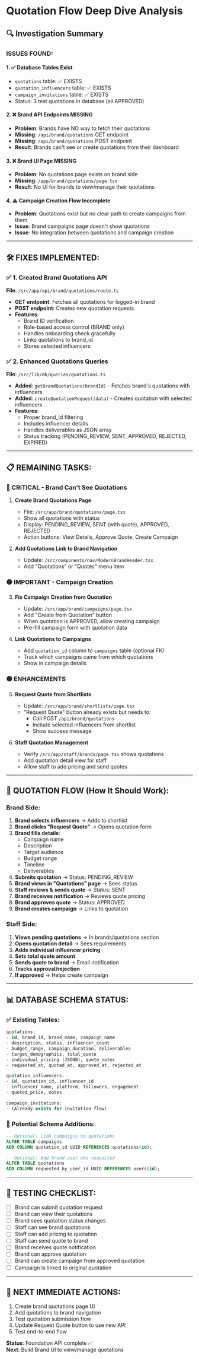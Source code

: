 # Quotation Flow Deep Dive Analysis

## 🔍 Investigation Summary

### **ISSUES FOUND:**

#### 1. **✅ Database Tables Exist** 
- `quotations` table: ✅ EXISTS  
- `quotation_influencers` table: ✅ EXISTS
- `campaign_invitations` table: ✅ EXISTS
- Status: 3 test quotations in database (all APPROVED)

#### 2. **❌ Brand API Endpoints MISSING**
- **Problem**: Brands have NO way to fetch their quotations
- **Missing**: `/api/brand/quotations` GET endpoint
- **Missing**: `/api/brand/quotations` POST endpoint  
- **Result**: Brands can't see or create quotations from their dashboard

#### 3. **❌ Brand UI Page MISSING**
- **Problem**: No quotations page exists on brand side
- **Missing**: `/app/brand/quotations/page.tsx`
- **Result**: No UI for brands to view/manage their quotations

#### 4. **⚠️ Campaign Creation Flow Incomplete**
- **Problem**: Quotations exist but no clear path to create campaigns from them
- **Issue**: Brand campaigns page doesn't show quotations
- **Issue**: No integration between quotations and campaign creation

---

## 🛠️ FIXES IMPLEMENTED:

### ✅ 1. Created Brand Quotations API
**File**: `/src/app/api/brand/quotations/route.ts`
- **GET endpoint**: Fetches all quotations for logged-in brand
- **POST endpoint**: Creates new quotation requests
- **Features**:
  - Brand ID verification
  - Role-based access control (BRAND only)
  - Handles onboarding check gracefully
  - Links quotations to brand_id
  - Stores selected influencers

### ✅ 2. Enhanced Quotations Queries
**File**: `/src/lib/db/queries/quotations.ts`
- **Added**: `getBrandQuotations(brandId)` - Fetches brand's quotations with influencers
- **Added**: `createQuotationRequest(data)` - Creates quotation with selected influencers
- **Features**:
  - Proper brand_id filtering
  - Includes influencer details
  - Handles deliverables as JSON array
  - Status tracking (PENDING_REVIEW, SENT, APPROVED, REJECTED, EXPIRED)

---

## 📋 REMAINING TASKS:

### 🔴 CRITICAL - Brand Can't See Quotations
1. **Create Brand Quotations Page**
   - File: `/src/app/brand/quotations/page.tsx`
   - Show all quotations with status
   - Display: PENDING_REVIEW, SENT (with quote), APPROVED, REJECTED
   - Action buttons: View Details, Approve Quote, Create Campaign

2. **Add Quotations Link to Brand Navigation**
   - Update: `/src/components/nav/ModernBrandHeader.tsx`
   - Add "Quotations" or "Quotes" menu item

### 🟡 IMPORTANT - Campaign Creation
3. **Fix Campaign Creation from Quotation**
   - Update: `/src/app/brand/campaigns/page.tsx`
   - Add "Create from Quotation" button
   - When quotation is APPROVED, allow creating campaign
   - Pre-fill campaign form with quotation data

4. **Link Quotations to Campaigns**
   - Add `quotation_id` column to `campaigns` table (optional FK)
   - Track which campaigns came from which quotations
   - Show in campaign details

### 🟢 ENHANCEMENTS
5. **Request Quote from Shortlists**
   - Update: `/src/app/brand/shortlists/page.tsx`
   - "Request Quote" button already exists but needs to:
     - Call POST `/api/brand/quotations`
     - Include selected influencers from shortlist
     - Show success message

6. **Staff Quotation Management**
   - Verify `/src/app/staff/brands/page.tsx` shows quotations
   - Add quotation detail view for staff
   - Allow staff to add pricing and send quotes

---

## 🔄 QUOTATION FLOW (How It Should Work):

### Brand Side:
1. **Brand selects influencers** → Adds to shortlist
2. **Brand clicks "Request Quote"** → Opens quotation form
3. **Brand fills details**:
   - Campaign name
   - Description
   - Target audience
   - Budget range
   - Timeline
   - Deliverables
4. **Submits quotation** → Status: PENDING_REVIEW
5. **Brand views in "Quotations" page** → Sees status
6. **Staff reviews & sends quote** → Status: SENT
7. **Brand receives notification** → Reviews quote pricing
8. **Brand approves quote** → Status: APPROVED
9. **Brand creates campaign** → Links to quotation

### Staff Side:
1. **Views pending quotations** → In brands/quotations section
2. **Opens quotation detail** → Sees requirements
3. **Adds individual influencer pricing**
4. **Sets total quote amount**
5. **Sends quote to brand** → Email notification
6. **Tracks approval/rejection**
7. **If approved** → Helps create campaign

---

## 📊 DATABASE SCHEMA STATUS:

### ✅ Existing Tables:
```sql
quotations:
- id, brand_id, brand_name, campaign_name
- description, status, influencer_count
- budget_range, campaign_duration, deliverables
- target_demographics, total_quote
- individual_pricing (JSONB), quote_notes
- requested_at, quoted_at, approved_at, rejected_at

quotation_influencers:
- id, quotation_id, influencer_id
- influencer_name, platform, followers, engagement
- quoted_price, notes

campaign_invitations:
- (Already exists for invitation flow)
```

### 🔧 Potential Schema Additions:
```sql
-- Optional: Link campaigns to quotations
ALTER TABLE campaigns 
ADD COLUMN quotation_id UUID REFERENCES quotations(id);

-- Optional: Add brand user who requested
ALTER TABLE quotations
ADD COLUMN requested_by_user_id UUID REFERENCES users(id);
```

---

## 🧪 TESTING CHECKLIST:

- [ ] Brand can submit quotation request
- [ ] Brand can view their quotations
- [ ] Brand sees quotation status changes
- [ ] Staff can see brand quotations
- [ ] Staff can add pricing to quotation
- [ ] Staff can send quote to brand
- [ ] Brand receives quote notification
- [ ] Brand can approve quotation
- [ ] Brand can create campaign from approved quotation
- [ ] Campaign is linked to original quotation

---

## 🚀 NEXT IMMEDIATE ACTIONS:

1. Create brand quotations page UI
2. Add quotations to brand navigation
3. Test quotation submission flow
4. Update Request Quote button to use new API
5. Test end-to-end flow

**Status**: Foundation API complete ✅  
**Next**: Build Brand UI to view/manage quotations

